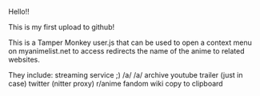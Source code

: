 Hello!!

This is my first upload to github!

This is a Tamper Monkey user.js that can be used to open a context menu on myanimelist.net to access redirects the name of the anime to related websites.

They include:
  streaming service ;)
  /a/
  /a/ archive
  youtube trailer (just in case)
  twitter (nitter proxy)
  r/anime
  fandom wiki
  copy to clipboard
